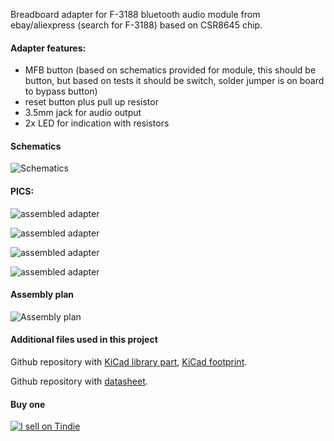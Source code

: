 Breadboard adapter for F-3188 bluetooth audio module from ebay/aliexpress (search for F-3188) based on CSR8645 chip.

#### Adapter features:

- MFB button (based on schematics provided for module, this should be button, but based on tests it should be switch, solder jumper is on board to bypass button)
- reset button plus pull up resistor
- 3.5mm jack for audio output
- 2x LED for indication with resistors

#### Schematics

![Schematics](https://raw.githubusercontent.com/tomaskovacik/hw/master/kicad/F-3188_CSR8645_breadbord_Adapter/pics/F-3188_CSR8645_breadbord_Adapter.png "Schematics")

#### PICS:
![assembled adapter](https://raw.githubusercontent.com/tomaskovacik/hw/master/kicad/F-3188_CSR8645_breadbord_Adapter/pics/20190524_180931.jpg "assembled adapter")

![assembled adapter](https://raw.githubusercontent.com/tomaskovacik/hw/master/kicad/F-3188_CSR8645_breadbord_Adapter/pics/20190524_180943.jpg "assembled adapter")

![assembled adapter](https://raw.githubusercontent.com/tomaskovacik/hw/master/kicad/F-3188_CSR8645_breadbord_Adapter/pics/20190524_180953.jpg "assembled adapter")

![assembled adapter](https://raw.githubusercontent.com/tomaskovacik/hw/master/kicad/F-3188_CSR8645_breadbord_Adapter/pics/20190524_181000.jpg "assembled adapter")

#### Assembly plan

![Assembly plan](https://raw.githubusercontent.com/tomaskovacik/hw/master/kicad/F-3188_CSR8645_breadbord_Adapter/pics/F-3188_CSR8645_breadbord_Assambly_plan.png "Assembly plan")

#### Additional files used in this project

Github repository with [KiCad library part](https://github.com/tomaskovacik/kicad-library/tree/master/library), [KiCad footprint](https://github.com/tomaskovacik/kicad-library/tree/master/bluetooth.pretty).

Github repository with [datasheet](https://github.com/tomaskovacik/kicad-library/tree/master/library/datasheet/F-3188_CSR8645_bluetooth).

#### Buy one

[![I sell on Tindie](https://d2ss6ovg47m0r5.cloudfront.net/badges/tindie-larges.png "I sell on Tindie")](https://www.tindie.com/stores/tomaskovacik/?ref=offsite_badges&utm_source=sellers_tomaskovacik&utm_medium=badges&utm_campaign=badge_large)

